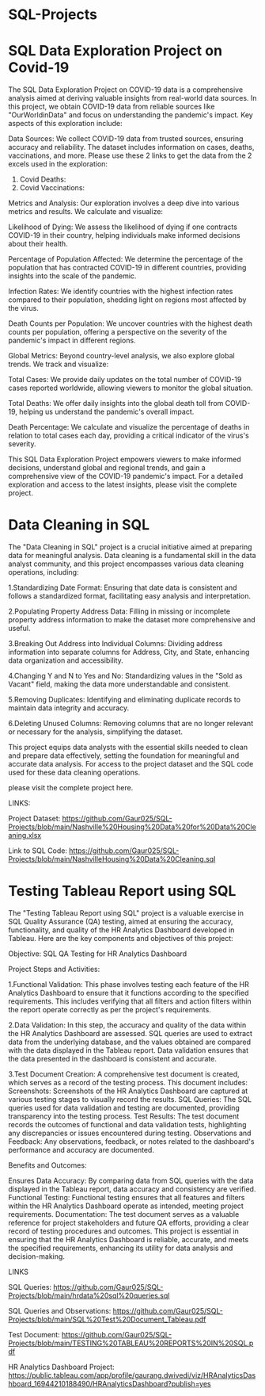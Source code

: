 # SQL-Projects

# SQL Data Exploration Project on Covid-19
The SQL Data Exploration Project on COVID-19 data is a comprehensive analysis aimed at deriving valuable insights from real-world data sources. In this project, we obtain COVID-19 data from reliable sources like "OurWorldinData" and focus on understanding the pandemic's impact. Key aspects of this exploration include:

Data Sources: We collect COVID-19 data from trusted sources, ensuring accuracy and reliability. The dataset includes information on cases, deaths, vaccinations, and more.
Please use these 2 links to get the data from the 2 excels used in the exploration:
1. Covid Deaths: 
2. Covid Vaccinations: 

Metrics and Analysis: Our exploration involves a deep dive into various metrics and results. We calculate and visualize:

Likelihood of Dying: We assess the likelihood of dying if one contracts COVID-19 in their country, helping individuals make informed decisions about their health.

Percentage of Population Affected: We determine the percentage of the population that has contracted COVID-19 in different countries, providing insights into the scale of the pandemic.

Infection Rates: We identify countries with the highest infection rates compared to their population, shedding light on regions most affected by the virus.

Death Counts per Population: We uncover countries with the highest death counts per population, offering a perspective on the severity of the pandemic's impact in different regions.

Global Metrics: Beyond country-level analysis, we also explore global trends. We track and visualize:

Total Cases: We provide daily updates on the total number of COVID-19 cases reported worldwide, allowing viewers to monitor the global situation.

Total Deaths: We offer daily insights into the global death toll from COVID-19, helping us understand the pandemic's overall impact.

Death Percentage: We calculate and visualize the percentage of deaths in relation to total cases each day, providing a critical indicator of the virus's severity.

This SQL Data Exploration Project empowers viewers to make informed decisions, understand global and regional trends, and gain a comprehensive view of the COVID-19 pandemic's impact. For a detailed exploration and access to the latest insights, please visit the complete project.


# Data Cleaning in SQL

The "Data Cleaning in SQL" project is a crucial initiative aimed at preparing data for meaningful analysis. Data cleaning is a fundamental skill in the data analyst community, and this project encompasses various data cleaning operations, including:

1.Standardizing Date Format: Ensuring that date data is consistent and follows a standardized format, facilitating easy analysis and interpretation.

2.Populating Property Address Data: Filling in missing or incomplete property address information to make the dataset more comprehensive and useful.

3.Breaking Out Address into Individual Columns: Dividing address information into separate columns for Address, City, and State, enhancing data organization and accessibility.

4.Changing Y and N to Yes and No: Standardizing values in the "Sold as Vacant" field, making the data more understandable and consistent.

5.Removing Duplicates: Identifying and eliminating duplicate records to maintain data integrity and accuracy.

6.Deleting Unused Columns: Removing columns that are no longer relevant or necessary for the analysis, simplifying the dataset.

This project equips data analysts with the essential skills needed to clean and prepare data effectively, setting the foundation for meaningful and accurate data analysis. For access to the project dataset and the SQL code used for these data cleaning operations.

please visit the complete project here.

LINKS:

Project Dataset: https://github.com/Gaur025/SQL-Projects/blob/main/Nashville%20Housing%20Data%20for%20Data%20Cleaning.xlsx

Link to SQL Code: https://github.com/Gaur025/SQL-Projects/blob/main/NashvilleHousing%20Data%20Cleaning.sql

# Testing Tableau Report using SQL

The "Testing Tableau Report using SQL" project is a valuable exercise in SQL Quality Assurance (QA) testing, aimed at ensuring the accuracy, functionality, and quality of the HR Analytics Dashboard developed in Tableau. Here are the key components and objectives of this project:

Objective: SQL QA Testing for HR Analytics Dashboard

Project Steps and Activities:

1.Functional Validation: This phase involves testing each feature of the HR Analytics Dashboard to ensure that it functions according to the specified requirements. This includes verifying that all filters and action filters within the report operate correctly as per the project's requirements.

2.Data Validation: In this step, the accuracy and quality of the data within the HR Analytics Dashboard are assessed. SQL queries are used to extract data from the underlying database, and the values obtained are compared with the data displayed in the Tableau report. Data validation ensures that the data presented in the dashboard is consistent and accurate.

3.Test Document Creation: A comprehensive test document is created, which serves as a record of the testing process. This document includes:
Screenshots: Screenshots of the HR Analytics Dashboard are captured at various testing stages to visually record the results.
SQL Queries: The SQL queries used for data validation and testing are documented, providing transparency into the testing process.
Test Results: The test document records the outcomes of functional and data validation tests, highlighting any discrepancies or issues encountered during testing.
Observations and Feedback: Any observations, feedback, or notes related to the dashboard's performance and accuracy are documented.

Benefits and Outcomes:

Ensures Data Accuracy: By comparing data from SQL queries with the data displayed in the Tableau report, data accuracy and consistency are verified.
Functional Testing: Functional testing ensures that all features and filters within the HR Analytics Dashboard operate as intended, meeting project requirements.
Documentation: The test document serves as a valuable reference for project stakeholders and future QA efforts, providing a clear record of testing procedures and outcomes.
This project is essential in ensuring that the HR Analytics Dashboard is reliable, accurate, and meets the specified requirements, enhancing its utility for data analysis and decision-making.

LINKS 

SQL Queries: https://github.com/Gaur025/SQL-Projects/blob/main/hrdata%20sql%20queries.sql

SQL Queries and Observations: https://github.com/Gaur025/SQL-Projects/blob/main/SQL%20Test%20Document_Tableau.pdf

Test Document: https://github.com/Gaur025/SQL-Projects/blob/main/TESTING%20TABLEAU%20REPORTS%20IN%20SQL.pdf

HR Analytics Dashboard Project: https://public.tableau.com/app/profile/gaurang.dwivedi/viz/HRAnalyticsDashboard_16944210188490/HRAnalyticsDashboard?publish=yes








